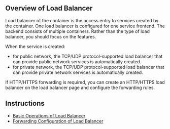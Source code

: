 ## Overview of Load Balancer
Load balancer of the container is the access entry to services created by the container. One load balancer is configured for one service frontend. The backend consists of multiple containers. Rather than the type of load balancer, you should focus on the features.

When the service is created:

- for public network, the TCP/UDP protocol-supported load balancer that can provide public network services is automatically created.
- for private network, the TCP/UDP protocol-supported load balancer that can provide private network services is automatically created.

If HTTP/HTTPS forwarding is required, you can create an HTTP/HTTPS load balancer on the load balancer page and configure the forwarding rules.

## Instructions

- [Basic Operations of Load Balancer](https://www.qcloud.com/document/product/457/9109)
- [Forwarding Configuration of Load Balancer](https://www.qcloud.com/document/product/457/9111)
